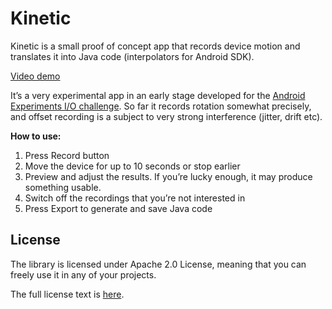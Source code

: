 # Kinetic

Kinetic is a small proof of concept app that records device motion and translates it into Java code (interpolators for Android SDK).

[Video demo](https://www.youtube.com/watch?v=OT7uTqNy30M)

It’s a very experimental app in an early stage developed for the [Android Experiments I/O challenge][challenge].
So far it records rotation somewhat precisely, and offset recording is a subject to very strong interference (jitter, drift etc).

**How to use:**

1. Press Record button
2. Move the device for up to 10 seconds or stop earlier
3. Preview and adjust the results. If you’re lucky enough, it may produce something usable.
4. Switch off the recordings that you’re not interested in
5. Press Export to generate and save Java code

## License

The library is licensed under Apache 2.0 License, meaning that you can freely use it in any of your projects.

The full license text is [here][license].

[challenge]: https://www.androidexperiments.com/challenge
[license]: https://raw.githubusercontent.com/Actinarium/Kinetic/master/LICENSE